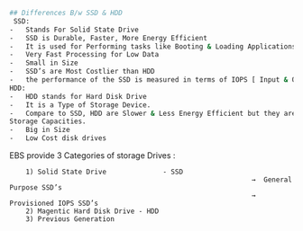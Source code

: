 ```sh
## Differences B/w SSD & HDD
 SSD:
-	Stands For Solid State Drive
-	SSD is Durable, Faster, More Energy Efficient
-	It is used for Performing tasks like Booting & Loading Applications.
-	Very Fast Processing for Low Data
-	Small in Size 
-	SSD’s are Most Costlier than HDD
-	the performance of the SSD is measured in terms of IOPS [ Input & Output operations per second]
HDD:
-	HDD stands for Hard Disk Drive
-	It is a Type of Storage Device.
-	Compare to SSD, HDD are Slower & Less Energy Efficient but they are tend to affordable at Higher
Storage Capacities.
-	Big in Size
-	Low Cost disk drives
```
EBS provide 3 Categories of storage Drives : 

		1) Solid State Drive	          - SSD  
                                                                →  General Purpose SSD’s
                                                                → Provisioned IOPS SSD’s
		2) Magentic Hard Disk Drive - HDD
		3) Previous Generation
